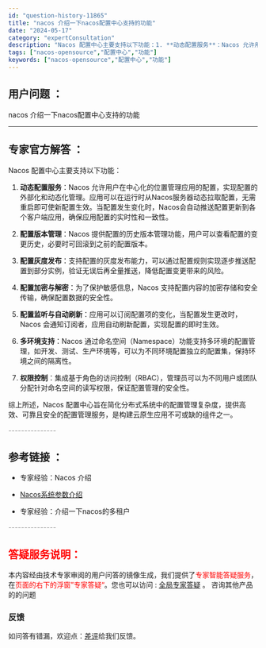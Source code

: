 ```yaml
---
id: "question-history-11865"
title: "nacos 介绍一下nacos配置中心支持的功能"
date: "2024-05-17"
category: "expertConsultation"
description: "Nacos 配置中心主要支持以下功能：1. **动态配置服务**：Nacos 允许用户在中心化的位置管理应用的配置，实现配置的外部化和动态化管理。应用可以在运行时从Nacos服务器动态拉取配置，无需重启即可使新配置生效。当配置发生变化时，Nacos会自动推送配置更新到各个客户端应用，确保应用配置的实"
tags: ["nacos-opensource","配置中心","功能"]
keywords: ["nacos-opensource","配置中心","功能"]
---
```


## 用户问题 ： 
 nacos 介绍一下nacos配置中心支持的功能  

---------------
## 专家官方解答 ：

Nacos 配置中心主要支持以下功能：

1. **动态配置服务**：Nacos 允许用户在中心化的位置管理应用的配置，实现配置的外部化和动态化管理。应用可以在运行时从Nacos服务器动态拉取配置，无需重启即可使新配置生效。当配置发生变化时，Nacos会自动推送配置更新到各个客户端应用，确保应用配置的实时性和一致性。

2. **配置版本管理**：Nacos 提供配置的历史版本管理功能，用户可以查看配置的变更历史，必要时可回滚到之前的配置版本。

3. **配置灰度发布**：支持配置的灰度发布能力，可以通过配置规则实现逐步推送配置到部分实例，验证无误后再全量推送，降低配置变更带来的风险。

4. **配置加密与解密**：为了保护敏感信息，Nacos 支持配置内容的加密存储和安全传输，确保配置数据的安全性。

5. **配置监听与自动刷新**：应用可以订阅配置项的变化，当配置发生更改时，Nacos 会通知订阅者，应用自动刷新配置，实现配置的即时生效。

6. **多环境支持**：Nacos 通过命名空间（Namespace）功能支持多环境的配置管理，如开发、测试、生产环境等，可以为不同环境配置独立的配置集，保持环境之间的隔离性。

7. **权限控制**：集成基于角色的访问控制（RBAC），管理员可以为不同用户或团队分配针对命名空间的读写权限，保证配置管理的安全性。

综上所述，Nacos 配置中心旨在简化分布式系统中的配置管理复杂度，提供高效、可靠且安全的配置管理服务，是构建云原生应用不可或缺的组件之一。


<font color="#949494">---------------</font> 


## 参考链接 ：

* 专家经验：Nacos 介绍 
 
 * [Nacos系统参数介绍](https://nacos.io/docs/latest/guide/admin/system-configurations)
 
 * 专家经验：介绍一下nacos的多租户 


 <font color="#949494">---------------</font> 
 


## <font color="#FF0000">答疑服务说明：</font> 

本内容经由技术专家审阅的用户问答的镜像生成，我们提供了<font color="#FF0000">专家智能答疑服务</font>，在<font color="#FF0000">页面的右下的浮窗”专家答疑“</font>。您也可以访问 : [全局专家答疑](https://answer.opensource.alibaba.com/docs/intro) 。 咨询其他产品的的问题

### 反馈
如问答有错漏，欢迎点：[差评](https://ai.nacos.io/user/feedbackByEnhancerGradePOJOID?enhancerGradePOJOId=13831)给我们反馈。
